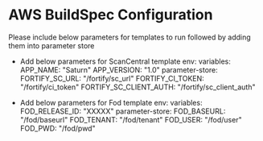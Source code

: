 # AWS BuildSpec Configuration
Please include below parameters for templates to run followed by adding them into parameter store

   - Add below parameters for ScanCentral template
	env:
  	  variables:
    	    APP_NAME: "Saturn"
            APP_VERSION: "1.0"
  	  parameter-store:
    	    FORTIFY_SC_URL: "/fortify/sc_url"
    	    FORTIFY_CI_TOKEN: "/fortify/ci_token" 
    	    FORTIFY_SC_CLIENT_AUTH: "/fortify/sc_client_auth"

   - Add below parameters for Fod template
	env:
  	  variables:
            FOD_RELEASE_ID: "XXXXX"
  	  parameter-store:
    	    FOD_BASEURL: "/fod/baseurl"
    	    FOD_TENANT: "/fod/tenant"
    	    FOD_USER: "/fod/user" 
    	    FOD_PWD: "/fod/pwd"
	    